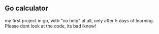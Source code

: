 ## Go calculator

my first project in go, with "no help" at all, only after 5 days of learning. Please dont look at the code, its bad iknow!
